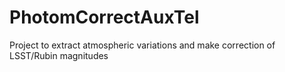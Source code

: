 # PhotomCorrectAuxTel
Project to extract atmospheric variations and make correction of LSST/Rubin magnitudes
